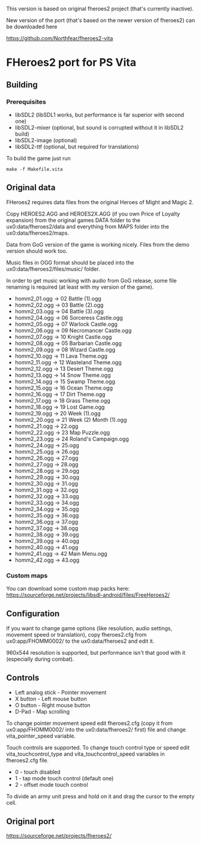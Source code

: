 This version is based on original fheroes2 project (that's currently inactive).

New version of the port (that's based on the newer version of fheroes2) can be downloaded here

https://github.com/Northfear/fheroes2-vita

# FHeroes2 port for PS Vita
## Building
### Prerequisites
- libSDL2 (libSDL1 works, but performance is far superior with second one)
- libSDL2-mixer (optional, but sound is corrupted without it in libSDL2 build)
- libSDL2-image (optional)
- libSDL2-ttf (optional, but required for translations)

To build the game just run
```
make -f Makefile.vita
```

## Original data
FHeroes2 requires data files from the original Heroes of Might and Magic 2.

Copy HEROES2.AGG and HEROES2X.AGG (if you own Price of Loyalty expansion) from the original games DATA folder to the ux0:data/fheroes2/data and everything from MAPS folder into the ux0:data/fheroes2/maps.

Data from GoG version of the game is working nicely. Files from the demo version should work too.

Music files in OGG format should be placed into the ux0:data/fheroes2/files/music/ folder.

In order to get music working with audio from GoG release, some file renaming is required (at least with my version of the game).

- homm2_01.ogg -> 02 Battle (1).ogg
- homm2_02.ogg -> 03 Battle (2).ogg
- homm2_03.ogg -> 04 Battle (3).ogg
- homm2_04.ogg -> 06 Sorceress Castle.ogg
- homm2_05.ogg -> 07 Warlock Castle.ogg
- homm2_06.ogg -> 09 Necromancer Castle.ogg
- homm2_07.ogg -> 10 Knight Castle.ogg
- homm2_08.ogg -> 05 Barbarian Castle.ogg
- homm2_09.ogg -> 08 Wizard Castle.ogg
- homm2_10.ogg -> 11 Lava Theme.ogg
- homm2_11.ogg -> 12 Wasteland Theme.ogg
- homm2_12.ogg -> 13 Desert Theme.ogg
- homm2_13.ogg -> 14 Snow Theme.ogg
- homm2_14.ogg -> 15 Swamp Theme.ogg
- homm2_15.ogg -> 16 Ocean Theme.ogg
- homm2_16.ogg -> 17 Dirt Theme.ogg
- homm2_17.ogg -> 18 Grass Theme.ogg
- homm2_18.ogg -> 19 Lost Game.ogg
- homm2_19.ogg -> 20 Week (1).ogg
- homm2_20.ogg -> 21 Week (2) Month (1).ogg
- homm2_21.ogg -> 22.ogg
- homm2_22.ogg -> 23 Map Puzzle.ogg
- homm2_23.ogg -> 24 Roland's Campaign.ogg
- homm2_24.ogg -> 25.ogg
- homm2_25.ogg -> 26.ogg
- homm2_26.ogg -> 27.ogg
- homm2_27.ogg -> 28.ogg
- homm2_28.ogg -> 29.ogg
- homm2_29.ogg -> 30.ogg
- homm2_30.ogg -> 31.ogg
- homm2_31.ogg -> 32.ogg
- homm2_32.ogg -> 33.ogg
- homm2_33.ogg -> 34.ogg
- homm2_34.ogg -> 35.ogg
- homm2_35.ogg -> 36.ogg
- homm2_36.ogg -> 37.ogg
- homm2_37.ogg -> 38.ogg
- homm2_38.ogg -> 39.ogg
- homm2_39.ogg -> 40.ogg
- homm2_40.ogg -> 41.ogg
- homm2_41.ogg -> 42 Main Menu.ogg
- homm2_42.ogg -> 43.ogg

### Custom maps
You can download some custom map packs here: https://sourceforge.net/projects/libsdl-android/files/FreeHeroes2/

## Configuration
If you want to change game options (like resolution, audio settings, movement speed or translation), copy fheroes2.cfg from ux0:app/FHOMM0002/ to the ux0:data/fheroes2 and edit it.

960x544 resolution is supported, but performance isn't that good with it (especially during combat).

## Controls
- Left analog stick - Pointer movement
- X button - Left mouse button
- O button - Right mouse button
- D-Pad - Map scrolling

To change pointer movement speed edit fheroes2.cfg (copy it from ux0:app/FHOMM0002/ into the ux0:data/fheroes2/ first) file and change vita_pointer_speed variable.

Touch controls are supported. To change touch control type or speed edit vita_touchcontrol_type and vita_touchcontrol_speed variables in fheroes2.cfg file.

- 0 - touch disabled
- 1 - tap mode touch control (default one)
- 2 - offset mode touch control

To divide an army unit press and hold on it and drag the cursor to the empty cell.

## Original port
https://sourceforge.net/projects/fheroes2/
